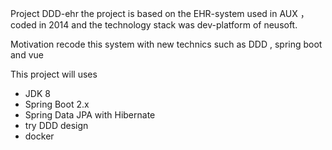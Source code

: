 Project DDD-ehr
the project is based on the EHR-system used in AUX ，coded in 2014 and the technology stack was dev-platform of neusoft.

Motivation
recode this system with new technics such as DDD , spring boot and vue

This project will uses

- JDK 8
- Spring Boot 2.x
- Spring Data JPA with Hibernate
- try DDD design
- docker